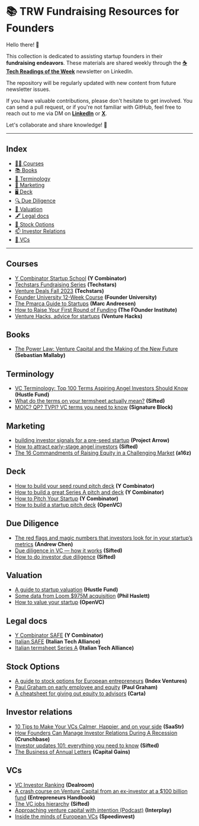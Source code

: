 # 📚 TRW Fundraising Resources for Founders

Hello there! 👋

This collection is dedicated to assisting startup founders in their **fundraising endeavors**. These materials are shared weekly through the [**☕ Tech Readings of the Week**](https://www.linkedin.com/build-relation/newsletter-follow?entityUrn=7039008827605692416) newsletter on LinkedIn.

The repository will be regularly updated with new content from future newsletter issues.

If you have valuable contributions, please don't hesitate to get involved. You can send a pull request, or if you're not familiar with GitHub, feel free to reach out to me via DM on [**LinkedIn**](https://www.linkedin.com/in/edoardo-reggiani/) or [**X**](https://twitter.com/EdoardoReggiani).

Let's collaborate and share knowledge! 🚀

---

## Index

- [👩‍🏫 Courses](#courses)
- [📚 Books](#books)
- [💬 Terminology](#terminology)
- [📢 Marketing](#marketing)
- [🖥️ Deck](#deck)
- [🔍 Due Diligence](#due-diligence)
- [💸 Valuation](#valuation)
- [🖋️ Legal docs](#legal-docs)
- [🤑 Stock Options](#stock-options)
- [📫 Investor Relations](#investor-relations)
- [🦄 VCs](#vcs)

---
## Courses
* [Y Combinator Startup School](https://www.startupschool.org/) **(Y Combinator)**
* [Techstars Fundraising Series](https://accelerate.techstars.com/fundraising-series) **(Techstars)**
* [Venture Deals Fall 2023](https://venturedeals.techstars.com/courses/venture-deals-Fall-2023) **(Techstars)**
* [Founder University 12-Week Course](https://www.founder.university/) **(Founder University)**
* [The Pmarca Guide to Startups](https://fictivekin.github.io/pmarchive-jekyll//index.html#guide-to-startups) **(Marc Andreesen)**
* [How to Raise Your First Round of Funding](https://fi.co/first-startup-funding) **(The FOunder Institute)**
* [Venture Hacks, advice for startups](https://venturehacks.com/archives#top-posts) **(Venture Hacks)**

## Books
* [The Power Law: Venture Capital and the Making of the New Future](https://www.goodreads.com/book/show/58009109-the-power-law) **(Sebastian Mallaby)**

## Terminology
* [VC Terminology: Top 100 Terms Aspiring Angel Investors Should Know](https://www.hustlefund.vc/post/vc-terminology) **(Hustle Fund)**
* [What do the terms on your termsheet actually mean?](https://sifted.eu/articles/details-term-sheet-actually-mean/) **(Sifted)**
* [MOIC? QP? TVPI? VC terms you need to know](https://www.linkedin.com/pulse/moic-qp-tvpi-ryan-hoover-abhze/) **(Signature Block)**

## Marketing
* [building investor signals for a pre-seed startup](https://projectarrow.substack.com/p/building-pre-seed-signals-for-your) **(Project Arrow)**
* [How to attract early-stage angel investors](https://sifted.eu/articles/how-to-attract-early-stage-angel-investors) **(Sifted)**
* [The 16 Commandments of Raising Equity in a Challenging Market](https://a16z.com/2023/05/02/the-16-commandments-of-raising-equity-in-a-challenging-market/) **(a16z)**

## Deck
* [How to build your seed round pitch deck](https://www.ycombinator.com/library/2u-how-to-build-your-seed-round-pitch-deck) **(Y Combinator)**
* [How to build a great Series A pitch and deck](https://www.ycombinator.com/library/8d-how-to-build-a-great-series-a-pitch-and-deck) **(Y Combinator)**
* [How to Pitch Your Startup](https://www.ycombinator.com/library/6q-how-to-pitch-your-startup) **(Y Combinator)**
* [How to build a startup pitch deck](https://openvc.app/blog/startup-pitch-deck) **(OpenVC)**

## Due Diligence
* [The red flags and magic numbers that investors look for in your startup’s metrics](https://andrewchen.com/investor-metrics-deck/) **(Andrew Chen)**
* [Due diligence in VC — how it works](https://sifted.eu/articles/due-diligence-how-it-works) **(Sifted)**
* [How to do investor due diligence](https://sifted.eu/articles/how-to-do-due-diligence-on-your-investors) **(Sifted)**

## Valuation
* [A guide to startup valuation](https://www.hustlefund.vc/post/startup-valuation-guide) **(Hustle Fund)**
* [Some data from Loom $975M acquisition](https://www.linkedin.com/feed/update/urn:li:activity:7118308684660645888/) **(Phil Haslett)**
* [How to value your startup](https://openvc.app/blog/how-to-value-a-startup) **(OpenVC)**

## Legal docs
* [Y Combinator SAFE](https://www.ycombinator.com/documents) **(Y Combinator)**
* [Italian SAFE](https://www.italiantechalliance.com/risorse) **(Italian Tech Alliance)**
* [Italian termsheet Series A](https://www.italiantechalliance.com/risorse) **(Italian Tech Alliance)**

## Stock Options
* [A guide to stock options for European entrepreneurs](https://www.indexventures.com/rewardingtalent/handbook) **(Index Ventures)**
* [Paul Graham on early employee and equity](https://twitter.com/paulg/status/1646465300144041989) **(Paul Graham)**
* [A cheatsheet for giving out equity to advisors](https://www.linkedin.com/posts/peterjameswalker_cartadata-advisors-equity-activity-7108494985343221761-Ni5q) **(Carta)**

## Investor relations
* [10 Tips to Make Your VCs Calmer, Happier, and on your side](https://www.saastr.com/10-tips-to-make-your-vcs-calmer-happier-and-on-your-side) **(SaaStr)**
* [How Founders Can Manage Investor Relations During A Recession](https://news.crunchbase.com/startups/founders-investor-relations-recession-ripple-cohen) **(Crunchbase)**
* [Investor updates 101: everything you need to know](https://sifted.eu/articles/investor-updates-101) **(Sifted)**
* [The Business of Annual Letters](https://capitalgains.thediff.co/p/annual-letters/) **(Capital Gains)**

## VCs
* [VC Investor Ranking](https://dealroom.co/guides/vc-investor-ranking) **(Dealroom)**
* [A crash course on Venture Capital from an ex-investor at a $100 billion fund](https://entrepreneurshandbook.co/a-crash-course-on-venture-capital-from-an-ex-investor-at-a-100-billion-fund-8effbac9062) **(Entrepreneurs Handbook)**
* [The VC jobs hierarchy](https://sifted.eu/articles/what-every-job-role-in-a-vc-firm-actually-entails) **(Sifted)**
* [Approaching venture capital with intention (Podcast)](https://www.interplay.vc/podcast/approaching-venture-capital-with-intention-seth-levine-foundry) **(Interplay)**
* [Inside the minds of European VCs](https://my.visme.co/view/016mp816-inside-the-minds-of-european-vcs-speedinvest) **(Speedinvest)**
